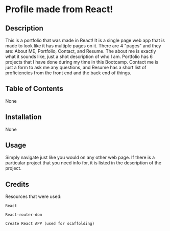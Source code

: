 # Profile made from React!

## Description

This is a portfolio that was made in React! It is a single page web app that is made to look like it has multiple pages on it. There are 4 "pages" and they are: About ME, Portfolio, Contact, and Resume. The about me is exactly what it sounds like, just a shot description of who I am. Portfolio has 6 projects that I have done during my time in this Bootcamp. Contact me is just a form to ask me any questions, and Resume has a short list of proficiencies from the front end and the back end of things.

## Table of Contents

None

## Installation

None

## Usage

Simply navigate just like you would on any other web page. If there is a particular project that you need info for, it is listed in the description of the project.

## Credits

Resources that were used:

    React

    React-router-dom

    Create React APP (used for scaffolding)